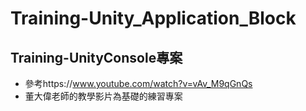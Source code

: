 Training-Unity_Application_Block
=========

Training-UnityConsole專案
---------
* 參考https://www.youtube.com/watch?v=vAv_M9qGnQs
* 董大偉老師的教學影片為基礎的練習專案
